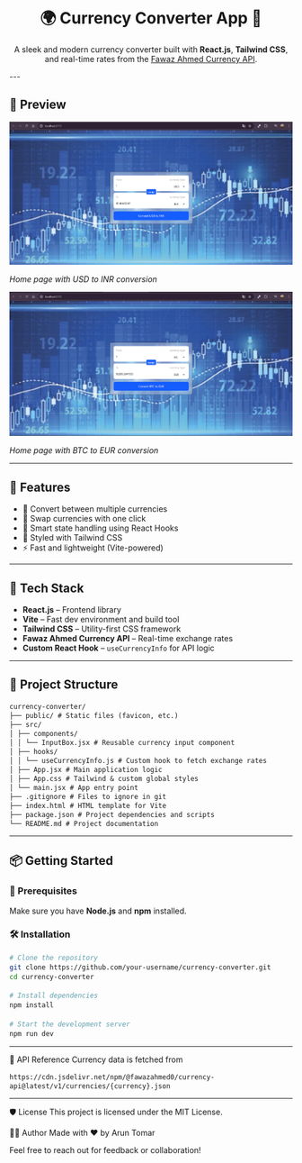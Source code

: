 <h1 align="center">🌍 Currency Converter App 💱</h1>

<p align="center">
  A sleek and modern currency converter built with <b>React.js</b>, <b>Tailwind CSS</b>, and real-time rates from the <a href="https://github.com/fawazahmed0/currency-api" target="_blank">Fawaz Ahmed Currency API</a>.
</p>
---

## 📸 Preview

![Currency Converter Screenshot 1](https://github.com/Arun-Tomar13/Currency-Convertor/blob/main/public/Preview1.png?raw=true) 

*Home page with USD to INR conversion*

![Currency Converter Screenshot 1](https://github.com/Arun-Tomar13/Currency-Convertor/blob/main/public/Preview2.png?raw=true) 

*Home page with BTC to EUR conversion*


---

## 🚀 Features

- 🔁 Convert between multiple currencies
- 🔄 Swap currencies with one click
- 🧠 Smart state handling using React Hooks
- 🎨 Styled with Tailwind CSS
- ⚡ Fast and lightweight (Vite-powered)

---

## 🧩 Tech Stack

- **React.js** – Frontend library
- **Vite** – Fast dev environment and build tool
- **Tailwind CSS** – Utility-first CSS framework
- **Fawaz Ahmed Currency API** – Real-time exchange rates
- **Custom React Hook** – `useCurrencyInfo` for API logic

---

## 📁 Project Structure

```
currency-converter/
├── public/ # Static files (favicon, etc.)
├── src/
│ ├── components/
│ │ └── InputBox.jsx # Reusable currency input component
│ ├── hooks/
│ │ └── useCurrencyInfo.js # Custom hook to fetch exchange rates
│ ├── App.jsx # Main application logic
│ ├── App.css # Tailwind & custom global styles
│ └── main.jsx # App entry point
├── .gitignore # Files to ignore in git
├── index.html # HTML template for Vite
├── package.json # Project dependencies and scripts
└── README.md # Project documentation
```
---

## 📦 Getting Started

### 🔧 Prerequisites

Make sure you have **Node.js** and **npm** installed.

### 🛠️ Installation

```bash
# Clone the repository
git clone https://github.com/your-username/currency-converter.git
cd currency-converter

# Install dependencies
npm install

# Start the development server
npm run dev

```
---

🧪 API Reference
Currency data is fetched from
```
https://cdn.jsdelivr.net/npm/@fawazahmed0/currency-api@latest/v1/currencies/{currency}.json
```

---

🛡 License
This project is licensed under the MIT License.

🙋‍♂️ Author
Made with ❤️ by Arun Tomar

Feel free to reach out for feedback or collaboration!
